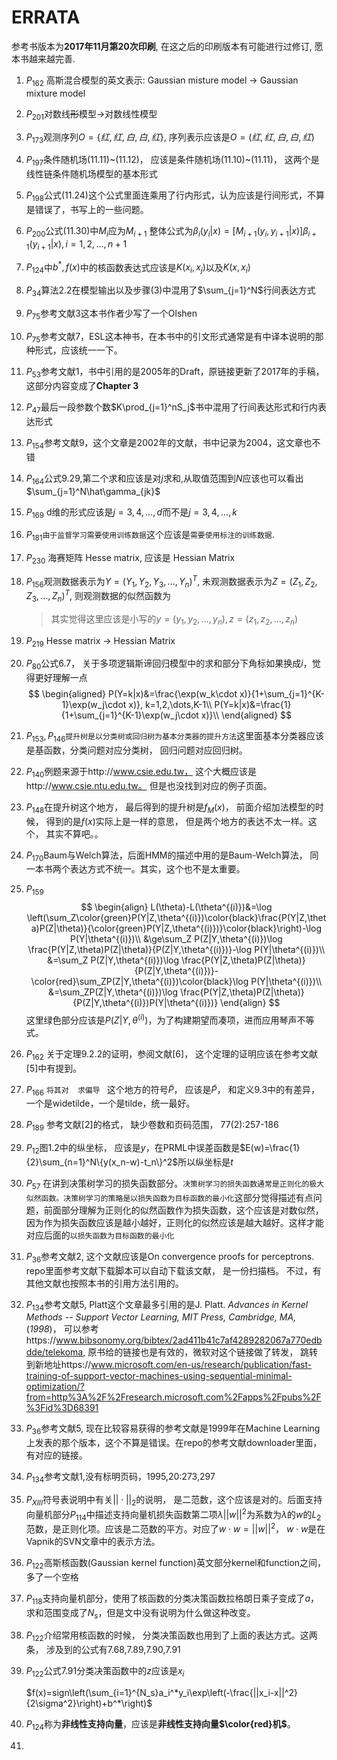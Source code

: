# ERRATA

参考书版本为**2017年11月第20次印刷**, 在这之后的印刷版本有可能进行过修订, 愿本书越来越完善.
1. $P_{162}$ 高斯混合模型的英文表示: Gaussian misture model $\rightarrow$ Gaussian mixture model

1. $P_{201}$对数线~~形~~模型$\rightarrow$对数线性模型

1. $P_{173}​$观测序列$O=\{红, 红, 白, 白, 红\}​$, 序列表示应该是$O=(红, 红, 白, 白, 红)​$

1. $P_{197}​$条件随机场(11.11)\~(11.12)， 应该是条件随机场(11.10)\~(11.11)， 这两个是线性链条件随机场模型的基本形式

1. $P_{198}​$公式(11.24)这个公式里面连乘用了行内形式，认为应该是行间形式，不算是错误了，书写上的一些问题。

1. $P_{200}$公式(11.30)中$M_i$应为$M_{i+1}$
   整体公式为$\beta_i(y_i|x)=[M_{i+1}(y_i,y_{i+1}|x)]\beta_{i+1}(y_{i+1}|x),i=1,2,\dots,n+1$

1. $P_{124}$中$b^*,f(x)$中的核函数表达式应该是$K(x_i,x_j)$以及$K(x,x_i)$

1. $P_{34}$算法2.2在模型输出以及步骤(3)中混用了$\sum_{j=1}^N$行间表达方式

1. $P_{75}$参考文献3这本书作者少写了一个Olshen

1. $P_{75}$参考文献7，ESL这本神书，在本书中的引文形式通常是有中译本说明的那种形式，应该统一一下。

1. $P_{53}$参考文献1，书中引用的是2005年的Draft，原链接更新了2017年的手稿，这部分内容变成了**Chapter 3**

1. $P_{47}$最后一段参数个数$K\prod_{j=1}^nS_j$书中混用了行间表达形式和行内表达形式

1. $P_{154}$参考文献9，这个文章是2002年的文献，书中记录为2004，这文章也不错

1. $P_{164}$公式9.29,第二个求和应该是对$j$求和,从取值范围到$N$应该也可以看出$\sum_{j=1}^N\hat\gamma_{jk}$

1. $P_{169}$ d维的形式应该是$j=3,4,\dots,d$而不是$j=3,4,\dots,k$

1. $P_{181}$`由于监督学习需要使用训练数据`这个应该是`需要使用标注的训练数据`.

1. $P_{230}$ 海赛矩阵 Hesse matrix, 应该是 Hessian Matrix

1. $P_{156}$观测数据表示为$Y=(Y_1, Y_2, Y_3, \dots, Y_n)^T$, 未观测数据表示为$Z=(Z_1,Z_2, Z_3,\dots, Z_n)^T$, 则观测数据的似然函数为

     > 其实觉得这里应该是小写的$y=(y_1,y_2,\dots,y_n), z=(z_1, z_2, \dots,z_n)$

1. $P_{219}$ Hesse matrix -> Hessian Matrix

1. $P_{80}$公式6.7， 关于多项逻辑斯谛回归模型中的求和部分下角标如果换成$i$，觉得更好理解一点
      $$
      \begin{aligned}
      P(Y=k|x)&=\frac{\exp(w_k\cdot x)}{1+\sum_{j=1}^{K-1}\exp(w_j\cdot x)}, k=1,2,\dots,K-1\\
      P(Y=k|x)&=\frac{1}{1+\sum_{j=1}^{K-1}\exp(w_j\cdot x)}\\
      \end{aligned}
      $$

1. $P_{153} , P_{146}$`提升树是以分类树或回归树为基本分类器的提升方法`这里面基本分类器应该是基函数，分类问题对应分类树， 回归问题对应回归树。

1. $P_{140}$例题来源于http://www.csie.edu.tw， 这个大概应该是http://www.csie.ntu.edu.tw。 但是也没找到对应的例子页面。

1. $P_{148}$在提升树这个地方， 最后得到的提升树是$f_M(x)$， 前面介绍加法模型的时候， 得到的是$f(x)$实际上是一样的意思， 但是两个地方的表达不太一样。这个， 其实不算吧。。

1. $P_{170}$Baum与Welch算法，后面HMM的描述中用的是Baum-Welch算法， 同一本书两个表达方式不统一。其实，这个也不是太重要。

1. $P_{159}$
$$
\begin{align}
L(\theta)-L(\theta^{(i)})&=\log \left(\sum_Z\color{green}P(Y|Z,\theta^{(i)})\color{black}\frac{P(Y|Z,\theta)P(Z|\theta)}{\color{green}P(Y|Z,\theta^{(i)})}\color{black}\right)-\log P(Y|\theta^{(i)})\\
&\ge\sum_Z P(Z|Y,\theta^{(i)})\log \frac{P(Y|Z,\theta)P(Z|\theta)}{P(Z|Y,\theta^{(i)})}-\log P(Y|\theta^{(i)})\\
&=\sum_Z P(Z|Y,\theta^{(i)})\log \frac{P(Y|Z,\theta)P(Z|\theta)}{P(Z|Y,\theta^{(i)})}-\color{red}\sum_ZP(Z|Y,\theta^{(i)})\color{black}\log P(Y|\theta^{(i)})\\
&=\sum_ZP(Z|Y,\theta^{(i)})\log \frac{P(Y|Z,\theta)P(Z|\theta)}{P(Z|Y,\theta^{(i)})P(Y|\theta^{(i)})}
\end{align}
$$
这里绿色部分应该是$P(Z|Y,\theta^{(i)})$，为了构建期望而凑项，进而应用琴声不等式。

26. $P_{162}$ 关于定理9.2.2的证明，参阅文献[6]， 这个定理的证明应该在参考文献[5]中有提到。

27. $P_{166}$ `将其对  求偏导 ` 这个地方的符号$\widetilde{P}$， 应该是$\tilde{P}$， 和定义9.3中的有差异，一个是widetilde，一个是tilde，统一最好。

28. $P_{189}$ 参考文献[2]的格式， 缺少卷数和页码范围， 77(2):257-186

29. $P_{12}$图1.2中的纵坐标， 应该是$y$，在PRML中误差函数是$E(w)=\frac{1}{2}\sum_{n=1}^N\{y(x_n-w)-t_n\}^2$所以纵坐标是$t$

30. $P_{57}$ 在讲到决策树学习的损失函数部分。`决策树学习的损失函数通常是正则化的极大似然函数。决策树学习的策略是以损失函数为目标函数的最小化`这部分觉得描述有点问题，前面部分理解为正则化的似然函数作为损失函数，这个应该是对数似然，因为作为损失函数应该是越小越好，正则化的似然应该是越大越好。这样才能对应后面的`以损失函数为目标函数的最小化`

31. $P_{36}$参考文献2, 这个文献应该是On convergence proofs for perceptrons. repo里面参考文献下载脚本可以自动下载该文献， 是一份扫描档。 不过，有其他文献也按照本书的引用方法引用的。

32. $P_{134}$参考文献5, Platt这个文章最多引用的是J. Platt. *Advances in Kernel Methods -- Support Vector Learning,* *MIT Press,* *Cambridge, MA,* (*1998*)， 可以参考https://www.bibsonomy.org/bibtex/2ad411b41c7af4289282067a770edbdde/telekoma, 原书给的链接也是有效的，微软对这个链接做了转发， 跳转到新地址https://www.microsoft.com/en-us/research/publication/fast-training-of-support-vector-machines-using-sequential-minimal-optimization/?from=http%3A%2F%2Fresearch.microsoft.com%2Fapps%2Fpubs%2F%3Fid%3D68391

33. $P_{36}$参考文献5, 现在比较容易获得的参考文献是1999年在Machine Learning上发表的那个版本，这个不算是错误。在repo的参考文献downloader里面，有对应的链接。

34. $P_{134}$参考文献1,没有标明页码，1995,20:273,297

35. $P_{XIII}$符号表说明中有关$||\cdot||_2$的说明， 是二范数，这个应该是对的。后面支持向量机部分$P_{114}$中描述支持向量机损失函数第二项$\lambda ||w||^2$为系数为$\lambda$的$w$的$L_2$范数，是正则化项。应该是二范数的平方。对应了$w\cdot w=||w||^2$， $w \cdot w$是在Vapnik的SVN文章中的表示方法。

36. $P_{122}$高斯核函数(Gaussian kernel  function)英文部分kernel和function之间，多了一个空格

37. $P_{118}$支持向量机部分，使用了核函数的分类决策函数拉格朗日乘子变成了$a$，求和范围变成了$N_s$，但是文中没有说明为什么做这种改变。

38. $P_{122}$介绍常用核函数的时候， 分类决策函数也用到了上面的表达方式。这两条， 涉及到的公式有7.68,7.89,7.90,7.91

39. $P_{122}$公式7.91分类决策函数中的$z$应该是$x_i$

    $f(x)=sign\left(\sum_{i=1}^{N_s}a_i^*y_i\exp\left(-\frac{||x_i-x||^2}{2\sigma^2}\right)+b^*\right)$

40. $P_{124}$称为**非线性支持向量**，应该是**非线性支持向量$\color{red}机$**。

41. 
